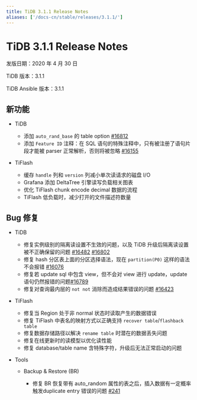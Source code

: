 ```yaml
---
title: TiDB 3.1.1 Release Notes
aliases: ['/docs-cn/stable/releases/3.1.1/']
---
```


# TiDB 3.1.1 Release Notes

发版日期：2020 年 4 月 30 日

TiDB 版本：3.1.1

TiDB Ansible 版本：3.1.1

## 新功能

+ TiDB

    - 添加 `auto_rand_base` 的 table option [#16812](https://github.com/pingcap/tidb/pull/16812)
    - 添加 `Feature ID` 注释：在 SQL 语句的特殊注释中，只有被注册了语句片段才能被 parser 正常解析，否则将被忽略 [#16155](https://github.com/pingcap/tidb/pull/16155)

+ TiFlash

    - 缓存 `handle` 列和 `version` 列减小单次读请求的磁盘 I/O
    - Grafana 添加 DeltaTree 引擎读写负载相关图表
    - 优化 TiFlash chunk encode decimal 数据的流程
    - TiFlash 低负载时，减少打开的文件描述符数量

## Bug 修复

+ TiDB

    - 修复实例级别的隔离读设置不生效的问题，以及 TiDB 升级后隔离读设置被不正确保留的问题 [#16482](https://github.com/pingcap/tidb/pull/16482) [#16802](https://github.com/pingcap/tidb/pull/16802)
    - 修复 hash 分区表上面的分区选择语法，现在 `partition(P0)` 这样的语法不会报错 [#16076](https://github.com/pingcap/tidb/pull/16076)
    - 修复若 update sql 中包含 view，但不会对 view 进行 update，update 语句仍然报错的问题[#16789](https://github.com/pingcap/tidb/pull/16789)
    - 修复对查询最内层的 `not not` 消除而造成结果错误的问题 [#16423](https://github.com/pingcap/tidb/pull/16423)

+ TiFlash

    - 修复当 Region 处于非 normal 状态时读取产生的数据错误
    - 修复 TiFlash 中表名的映射方式以正确支持 `recover table`/`flashback table`
    - 修复数据存储路径以解决 `rename table` 时潜在的数据丢失问题 
    - 修复在线更新时的读模型以优化读性能
    - 修复 database/table name 含特殊字符，升级后无法正常启动的问题

+ Tools

    - Backup & Restore (BR)

        * 修复 BR 恢复带有 auto_random 属性的表之后，插入数据有一定概率触发duplicate entry 错误的问题 [#241](https://github.com/pingcap/br/issues/241)
